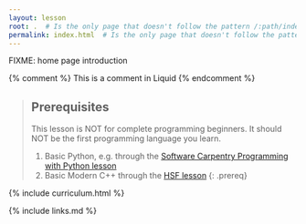 ```yaml
---
layout: lesson
root: .  # Is the only page that doesn't follow the pattern /:path/index.html
permalink: index.html  # Is the only page that doesn't follow the pattern /:path/index.html
---
```

FIXME: home page introduction

<!-- this is an html comment -->

{% comment %} This is a comment in Liquid {% endcomment %}

> ## Prerequisites
>
> This lesson is NOT for complete programming beginners.
> It should NOT be the first programming language you learn.
> 1. Basic Python, e.g. through the [Software Carpentry Programming with Python lesson](https://swcarpentry.github.io/python-novice-inflammation/)
> 2. Basic Modern C++ through the [HSF lesson](https://hsf-training.github.io/hsf-training-cpp-webpage/)
{: .prereq}

{% include curriculum.html %}

{% include links.md %}
